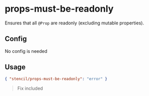 # props-must-be-readonly

Ensures that all `@Prop` are readonly (excluding mutable properties).

## Config

No config is needed

## Usage

```json
{ "stencil/props-must-be-readonly": "error" }
```

> Fix included
